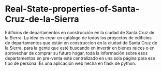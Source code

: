 # Real-State-properties-of-Santa-Cruz-de-la-Sierra
Edificios de departamentos en construcción en la ciudad de Santa Cruz de la Sierra.
La idea es crear un catálogo de todos los proyectos de edificios de departamentos que están en construccion en la ciudad de Santa Cruz de la Sierra, para la gente que esté buscando en invertir en bienes raices o en aprovechar de comprar su futuro hogar, toda la información sobre esos departamentos en pre-venta esté centralizado en una sola página para ese tipo de persona.
Es una aplicación web hecha en flask de python.
